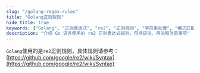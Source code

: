 ```yaml
---
slug: "/golang-regex-rules"
title: "Golang正则规则"
hide_title: true
keywords: ["Golang", "正则表达式", "re2", "正则规则", "字符串处理", "模式匹配"]
description: "介绍 Go 语言使用的 re2 正则表达式规则，包括语法、用法和注意事项"
---
```


`Golang`使用的是`re2`正则规则，具体规则请参考：[https://github.com/google/re2/wiki/Syntax](https://github.com/google/re2/wiki/Syntax)
